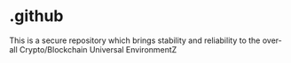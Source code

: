# .github
This is a secure repository which brings stability and reliability to the over-all Crypto/Blockchain Universal EnvironmentZ
